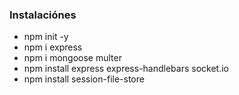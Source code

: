 ### Instalaciónes 
- npm init -y
- npm i express
- npm i mongoose multer
- npm install express express-handlebars socket.io
- npm install session-file-store
